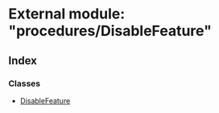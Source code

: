 # External module: "procedures/DisableFeature"

## Index

### Classes

* [DisableFeature](../classes/_procedures_disablefeature_.disablefeature.md)
